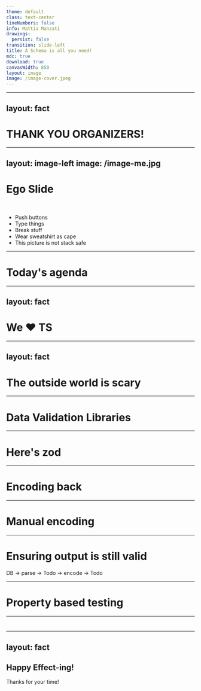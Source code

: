 ```yaml
---
theme: default
class: text-center
lineNumbers: false
info: Mattia Manzati
drawings:
  persist: false
transition: slide-left
title: A Schema is all you need!
mdc: true
download: true
canvasWidth: 850
layout: image
image: /image-cover.jpeg
---
```



---
layout: fact
---

# THANK YOU ORGANIZERS!


---
layout: image-left
image: /image-me.jpg
---

# Ego Slide
<br/>

- Push buttons
- Type things
- Break stuff
- Wear sweatshirt as cape
- This picture is not stack safe

---

# Today's agenda


---
layout: fact
---

# We ❤️ TS 

<!--
I do not need to convince you that types are great.
Maybe we took few years to realize that, but thanks to tools like TypeScript that brought a type system into JavaScript, we were able to step up our codebases and finally build production grade applications in JavaScript.

And the more the typings are well written and strict, the more our code becames robust, and we can develop our application based on some assumptions of how data is defined.
-->

---
layout: fact
---

# The outside world is scary

<!--
Unfortunately eventually we reach a point were we cannot make strict type definitions anymore.
They eventually have to reach the outside world for data, and as soon we do that, every assumption made while defining our strict types at compile time goes away.
And this is not restricted to interacting with network APIs, this applies as well when you have to fetch data back from some kind of storage.

Even though we may manage the storage of our application ourself, are we sure that the data we persist has'nt been corrupted or is somehow incompatible with our newest application update?
-->

---

# Data Validation Libraries

<!--
To solve this problem we have a lot of libraries like zod and others that solve this problem.
Given any unknown data that may come from the wire or the storage, they perform validation and ensure the shape of the data is exactly the one we expect.
Sure those are an additional dependency, but they make our application definetely more robust and less prone to fail due to malformed inputs.
-->

---

# Here's zod

<!--
So here it is our updated example, you'll notice that to avoid defining twice the shape of the data most of validation libraries take advantage of TypeScript's infer to derive the typescript types from a runtime definition.
And that is because to perform validation we need a runtime function to do that, and since typescript's type get compiled away, we need to use a javascript value as source of defining the data shape.
-->
---

# Encoding back

<!--
So what happens now that we have validated our incoming API data?
Seems odd, but most of the time you fetch something from the storage, you'll have eventually to write it back into persistence with updated data.

And unfortunately, that is out of scope for most data validation libraries. They only focus on input validation!
-->
---

# Manual encoding

<!--
So zod won't be of any help here, we need to write additional code that given our data, produces back something that's accepted by our storage or APIs.
Ok, now that's not clean and small code as we had before, but hey, it works! So why should we bother about it?
-->
---

# Ensuring output is still valid

DB -> parse -> Todo -> encode -> Todo

<!--
Well, maybe we should care about it.
If we are reading data from the storage, updating it, and then encoding it back, we need to ensure that given any data, we are able to persist it again.
This may seem trivial, but we basically have added a cost of defining manually a function, and always ensure that for any value we can encode it, and given the output validate it back again ensuring that the output is the same as the initial input.
This function is one of the critical point of our application, doing it wrong may result in unexpected user data loss.
-->
---

# Property based testing

<!--
And guess what? 
One way of being sure that we succefully implemented that encode function for every value is through something called "property based testing", where instead of testing a function with a given user value, we describe the properties we expect from that encode function.
Defining the property we want is pretty easy, we want that given User value we are able to encode it, and then restore it again from the encoded version.
But to do that we need to tell the property based testing framework how to generate valid user objects.
-->

---

# 

<!--
We're stuck in a loop. To safely parse and encode back data, we need information about how data is structured.
And there may be other requirements as well, let's say our app exposes some REST APIs, ho we may create the JSON schemas for the input of our APIs?
This is kinda absurd, because we know how the data is shaped, so maybe there's a better way to solve this rather then repeating ourself twenty times.


They focus on ensuring an input value, which most of library defaulted to unknown, and turn it into a structure defined at runtime, but they miss completely turning it back to the input type.


-- adding property based testing

-- generating json schemas
Now the impossible happens.
A customer comes in and says that he wants now json schemas to describe all the domain models that our application involves.

Again, don't you feel like you are kinda repeating yourself and maybe there is a better way to perform all this tasks?

In the end all of those tasks just deal with our user defined data structure right? 
So maybe there is a better way indeed.

-- AST
Let's go back to the drawing board.
The problem here is the way we defined our data structure.
Sure, we can't use TypeScript anymore since we now need to perform stuff at validation, but how do we do it?

Turns out the solution was always just under our nose.
What if instead of creating a solution specific for validation/encoding/arbitraries and json schema we instead focus on defining a runtime something that can be described by a TypeScript's type?

-- the problem with validate
Let's have a look at the type signature of a function that validates our data that comes from the wire.
Most of validation libraries out there focus on starting from something unknown and turning it into our data structure.

-- effect schema

Effect schema does both, encoding and decoding, and this sets it apart from other libraries.

What does it mean? Let's take an example, let's say you have some structured string, just read from a file, like a json string, and you are able to turn it into a data structure by just calling JSON.parse; an array, an object.



-->

---
layout: fact
---

## Happy Effect-ing!
Thanks for your time!
